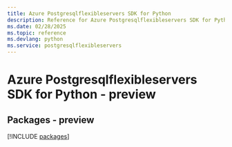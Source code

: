 ```yaml
---
title: Azure Postgresqlflexibleservers SDK for Python
description: Reference for Azure Postgresqlflexibleservers SDK for Python
ms.date: 02/28/2025
ms.topic: reference
ms.devlang: python
ms.service: postgresqlflexibleservers
---
```

# Azure Postgresqlflexibleservers SDK for Python - preview
## Packages - preview
[!INCLUDE [packages](postgresqlflexibleservers-index.md)]